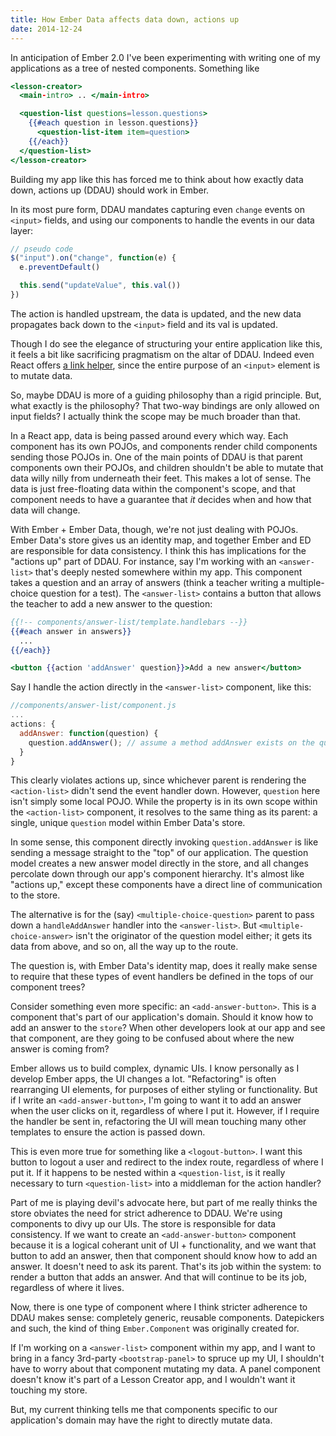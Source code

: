 ```yaml
---
title: How Ember Data affects data down, actions up
date: 2014-12-24
---
```


In anticipation of Ember 2.0 I've been experimenting with writing one of my applications as a tree of nested components. Something like

```handlebars
<lesson-creator>
  <main-intro> .. </main-intro>

  <question-list questions=lesson.questions>
    {{#each question in lesson.questions}}
      <question-list-item item=question>
    {{/each}}
  </question-list>
</lesson-creator>
```

Building my app like this has forced me to think about how exactly data down, actions up (DDAU) should work in Ember.

In its most pure form, DDAU mandates capturing even `change` events on `<input>` fields, and using our components to handle the events in our data layer:

```js
// pseudo code
$("input").on("change", function(e) {
  e.preventDefault()

  this.send("updateValue", this.val())
})
```

The action is handled upstream, the data is updated, and the new data propagates back down to the `<input>` field and its val is updated.

Though I do see the elegance of structuring your entire application like this, it feels a bit like sacrificing pragmatism on the altar of DDAU. Indeed even React offers [a link helper](http://facebook.github.io/react/docs/two-way-binding-helpers.html), since the entire purpose of an `<input>` element is to mutate data.

So, maybe DDAU is more of a guiding philosophy than a rigid principle. But, what exactly is the philosophy? That two-way bindings are only allowed on input fields? I actually think the scope may be much broader than that.

In a React app, data is being passed around every which way. Each component has its own POJOs, and components render child components sending those POJOs in. One of the main points of DDAU is that parent components own their POJOs, and children shouldn't be able to mutate that data willy nilly from underneath their feet. This makes a lot of sense. The data is just free-floating data within the component's scope, and that component needs to have a guarantee that _it_ decides when and how that data will change.

With Ember + Ember Data, though, we're not just dealing with POJOs. Ember Data's store gives us an identity map, and together Ember and ED are responsible for data consistency. I think this has implications for the "actions up" part of DDAU. For instance, say I'm working with an `<answer-list>` that's deeply nested somewhere within my app. This component takes a question and an array of answers (think a teacher writing a multiple-choice question for a test). The `<answer-list>` contains a button that allows the teacher to add a new answer to the question:

```handlebars
{{!-- components/answer-list/template.handlebars --}}
{{#each answer in answers}}
  ...
{{/each}}

<button {{action 'addAnswer' question}}>Add a new answer</button>
```

Say I handle the action directly in the `<answer-list>` component, like this:

```js
//components/answer-list/component.js
...
actions: {
  addAnswer: function(question) {
    question.addAnswer(); // assume a method addAnswer exists on the question
  }
}
```

This clearly violates actions up, since whichever parent is rendering the `<action-list>` didn't send the event handler down. However, `question` here isn't simply some local POJO. While the property is in its own scope within the `<action-list>` component, it resolves to the same thing as its parent: a single, unique `question` model within Ember Data's store.

In some sense, this component directly invoking `question.addAnswer` is like sending a message straight to the "top" of our application. The question model creates a new answer model directly in the store, and all changes percolate down through our app's component hierarchy. It's almost like "actions up," except these components have a direct line of communication to the store.

The alternative is for the (say) `<multiple-choice-question>` parent to pass down a `handleAddAnswer` handler into the `<answer-list>`. But `<multiple-choice-answer>` isn't the originator of the question model either; it gets its data from above, and so on, all the way up to the route.

The question is, with Ember Data's identity map, does it really make sense to require that these types of event handlers be defined in the tops of our component trees?

Consider something even more specific: an `<add-answer-button>`. This is a component that's part of our application's domain. Should it know how to add an answer to the `store`? When other developers look at our app and see that component, are they going to be confused about where the new answer is coming from?

Ember allows us to build complex, dynamic UIs. I know personally as I develop Ember apps, the UI changes a lot. "Refactoring" is often rearranging UI elements, for purposes of either styling or functionality. But if I write an `<add-answer-button>`, I'm going to want it to add an answer when the user clicks on it, regardless of where I put it. However, if I require the handler be sent in, refactoring the UI will mean touching many other templates to ensure the action is passed down.

This is even more true for something like a `<logout-button>`. I want this button to logout a user and redirect to the index route, regardless of where I put it. If it happens to be nested within a `<question-list`, is it really necessary to turn `<question-list>` into a middleman for the action handler?

Part of me is playing devil's advocate here, but part of me really thinks the store obviates the need for strict adherence to DDAU. We're using components to divy up our UIs. The store is responsible for data consistency. If we want to create an `<add-answer-button>` component because it is a logical coherant unit of UI + functionality, and we want that button to add an answer, then that component should know how to add an answer. It doesn't need to ask its parent. That's its job within the system: to render a button that adds an answer. And that will continue to be its job, regardless of where it lives.

Now, there is one type of component where I think stricter adherence to DDAU makes sense: completely generic, reusable components. Datepickers and such, the kind of thing `Ember.Component` was originally created for.

If I'm working on a `<answer-list>` component within my app, and I want to bring in a fancy 3rd-party `<bootstrap-panel>` to spruce up my UI, I shouldn't have to worry about that component mutating my data. A panel component doesn't know it's part of a Lesson Creator app, and I wouldn't want it touching my store.

But, my current thinking tells me that components specific to our application's domain may have the right to directly mutate data.
